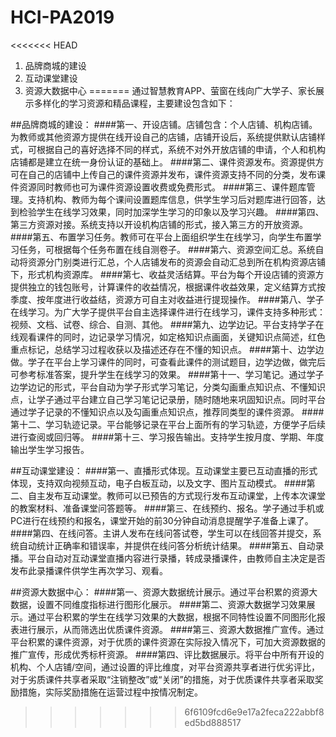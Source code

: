HCI-PA2019
==========

<<<<<<< HEAD
1.	品牌商城的建设
2.	互动课堂建设
3.	资源大数据中心
=======
通过智慧教育APP、萤窗在线向广大学子、家长展示多样化的学习资源和精品课程，主要建设包含如下：

##品牌商城的建设： ####第一、开设店铺。店铺包含：个人店铺、机构店铺。为教师或其他资源方提供在线开设自己的店铺，店铺开设后，系统提供默认店铺样式，可根据自己的喜好选择不同的样式，系统不对外开放店铺的申请，个人和机构店铺都是建立在统一身份认证的基础上。 ####第二、课件资源发布。资源提供方可在自己的店铺中上传自己的课件资源并发布，课件资源支持不同的分类，发布课件资源同时教师也可为课件资源设置收费或免费形式。 ####第三、课件题库管理。支持机构、教师为每个课间设置题库信息，供学生学习后对题库进行回答，达到检验学生在线学习效果，同时加深学生学习的印象以及学习兴趣。 ####第四、第三方资源对接。系统支持以开设机构店铺的形式，接入第三方的开放资源。 ####第五、布置学习任务。教师可在平台上面组织学生在线学习，向学生布置学习任务，可根据每个任务布置在线自测卷子。 ####第六、资源空间汇总。系统自动将资源分门别类进行汇总，个人店铺发布的资源会自动汇总到所在机构资源店铺下，形式机构资源库。 ####第七、收益灵活结算。平台为每个开设店铺的资源方提供独立的钱包账号，计算课件的收益情况，根据课件收益效果，定义结算方式按季度、按年度进行收益结，资源方可自主对收益进行提现操作。 ####第八、学子在线学习。为广大学子提供平台自主选择课件进行在线学习，课件支持多种形式：视频、文档、试卷、综合、自测、其他。 ####第九、边学边记。平台支持学子在线观看课件的同时，边记录学习情况，如定格知识点画面，关键知识点简述，红色重点标记，总结学习过程收获以及描述还存在不懂的知识点。 ####第十、边学边做。学子在平台上学习课件的同时，可查看此课件的测试题目，边学边做，做完后可参考标准答案，提升学生在线学习的效果。 ####第十一、学习笔记。通过学子边学边记的形式，平台自动为学子形式学习笔记，分类勾画重点知识点、不懂知识点，让学子通过平台建立自己学习笔记记录册，随时随地来巩固知识点。同时平台通过学子记录的不懂知识点以及勾画重点知识点，推荐同类型的课件资源。 ####第十二、学习轨迹记录。平台能够记录在平台上面所有的学习轨迹，方便学子后续进行查阅或回归等。 ####第十三、学习报告输出。支持学生按月度、学期、年度输出学生学习报告。

##互动课堂建设： ####第一、直播形式体现。互动课堂主要已互动直播的形式体现，支持双向视频互动，电子白板互动，以及文字、图片互动模式。 ####第二、自主发布互动课堂。教师可以已预告的方式现行发布互动课堂，上传本次课堂的教案材料、准备课堂问答题等。 ####第三、在线预约、报名。学子通过手机或PC进行在线预约和报名，课堂开始的前30分钟自动消息提醒学子准备上课了。 ####第四、在线问答。主讲人发布在线问答试卷，学生可以在线回答并提交，系统自动统计正确率和错误率，并提供在线问答分析统计结果。 ####第五、自动录播。平台自动对互动课堂直播内容进行录播，转成录播课件，由教师自主决定是否发布此录播课件供学生再次学习、观看。

##资源大数据中心： ####第一、资源大数据统计展示。通过平台积累的资源大数据，设置不同维度指标进行图形化展示。 ####第二、资源大数据学习效果展示。通过平台积累的学生在线学习效果的大数据，根据不同特性设置不同图形化报表进行展示，从而筛选出优质课件资源。 ####第三、资源大数据推广宣传。通过平台积累的课件资源，对于优质的课件资源在实际投入情况下，可加大资源数据的推广宣传，形成优秀标杆资源。 ####第四、评比数据展示。将平台中所有开设的机构、个人店铺/空间，通过设置的评比维度，对平台资源共享者进行优劣评比，对于劣质课件共享者采取“注销整改”或“关闭”的措施，对于优质课件共享者采取奖励措施，实际奖励措施在运营过程中按情况制定。
>>>>>>> 6f6109fcd6e9e17a2feca222abbf8ed5bd888517
